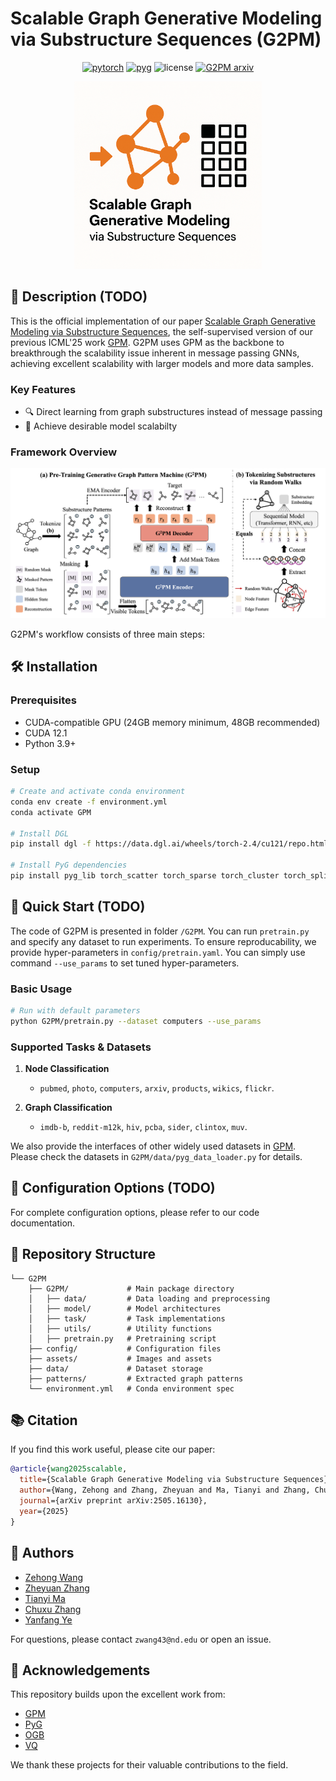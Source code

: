 # Scalable Graph Generative Modeling via Substructure Sequences (G2PM)

<div align='center'>

[![pytorch](https://img.shields.io/badge/PyTorch_2.4+-ee4c2c?logo=pytorch&logoColor=white)](https://pytorch.org/get-started/locally/)
[![pyg](https://img.shields.io/badge/PyG_2.6+-3C2179?logo=pyg&logoColor=#3C2179)](https://pytorch-geometric.readthedocs.io/en/latest/install/installation.html)
![license](https://img.shields.io/badge/License-MIT-green.svg?labelColor=gray)
[![G2PM arxiv](http://img.shields.io/badge/arxiv-2505.16130-yellow.svg)](https://arxiv.org/abs/2505.16130)

<img src="assets/logo.png" width='300'>
</div>

## 📝 Description (TODO)

This is the official implementation of our paper [Scalable Graph Generative Modeling via Substructure Sequences](https://arxiv.org/abs/2505.16130), the self-supervised version of our previous ICML'25 work [GPM](). G2PM uses GPM as the backbone to breakthrough the scalability issue inherent in message passing GNNs, achieving excellent scalability with larger models and more data samples. 

### Key Features
- 🔍 Direct learning from graph substructures instead of message passing
- 🚀 Achieve desirable model scalabilty

### Framework Overview

<img src="assets/framework.png">

G2PM's workflow consists of three main steps:

## 🛠️ Installation

### Prerequisites
- CUDA-compatible GPU (24GB memory minimum, 48GB recommended)
- CUDA 12.1
- Python 3.9+

### Setup
```bash
# Create and activate conda environment
conda env create -f environment.yml
conda activate GPM

# Install DGL
pip install dgl -f https://data.dgl.ai/wheels/torch-2.4/cu121/repo.html

# Install PyG dependencies
pip install pyg_lib torch_scatter torch_sparse torch_cluster torch_spline_conv -f https://data.pyg.org/whl/torch-2.4.0+cu121.html
```

## 🚀 Quick Start (TODO)
The code of G2PM is presented in folder `/G2PM`. You can run `pretrain.py` and specify any dataset to run experiments. To ensure reproducability, we provide hyper-parameters in `config/pretrain.yaml`. You can simply use command `--use_params` to set tuned hyper-parameters. 

### Basic Usage
```bash
# Run with default parameters
python G2PM/pretrain.py --dataset computers --use_params
```

### Supported Tasks & Datasets

1. **Node Classification**
   - `pubmed`, `photo`, `computers`, `arxiv`, `products`, `wikics`, `flickr`.  

2. **Graph Classification**
   - `imdb-b`, `reddit-m12k`, `hiv`, `pcba`, `sider`, `clintox`, `muv`. 

We also provide the interfaces of other widely used datasets in [GPM](https://github.com/zehong-wang/GPM). Please check the datasets in `G2PM/data/pyg_data_loader.py` for details. 


## 🔧 Configuration Options (TODO)

<!-- ### Training Parameters
- `--use_params`: Use tuned hyperparameters
- `--dataset`: Target dataset name
- `--epochs`: Number of training epochs
- `--batch_size`: Batch size
- `--lr`: Learning rate
- `--split`: Data split strategy (`public`, `low`, `median`, `high`)

### Model Architecture
- `--hidden_dim`: Hidden layer dimension
- `--heads`: Number of attention heads
- `--num_layers`: Number of Transformer layers
- `--dropout`: Dropout rate

### Pattern Configuration
- `--num_patterns`: Number of patterns per instance
- `--pattern_size`: Pattern size (random walk length)
- `--multiscale`: Range of walk lengths
- `--pattern_encoder`: Pattern encoder type (`transformer`, `mean`, `gru`) -->

For complete configuration options, please refer to our code documentation.

## 📂 Repository Structure
```
└── G2PM
    ├── G2PM/             # Main package directory
    │   ├── data/         # Data loading and preprocessing
    │   ├── model/        # Model architectures
    │   ├── task/         # Task implementations
    │   ├── utils/        # Utility functions
    │   ├── pretrain.py   # Pretraining script
    ├── config/           # Configuration files
    ├── assets/           # Images and assets
    ├── data/             # Dataset storage
    ├── patterns/         # Extracted graph patterns
    └── environment.yml   # Conda environment spec
```

## 📚 Citation

If you find this work useful, please cite our paper:

```bibtex
@article{wang2025scalable,
  title={Scalable Graph Generative Modeling via Substructure Sequences},
  author={Wang, Zehong and Zhang, Zheyuan and Ma, Tianyi and Zhang, Chuxu and Ye, Yanfang},
  journal={arXiv preprint arXiv:2505.16130},
  year={2025}
}
```

## 👥 Authors

- [Zehong Wang](https://zehong-wang.github.io/)
- [Zheyuan Zhang](https://jasonzhangzy1757.github.io/)
- [Tianyi Ma](https://tianyi-billy-ma.github.io/)
- [Chuxu Zhang](https://chuxuzhang.github.io/)
- [Yanfang Ye](http://yes-lab.org/)

For questions, please contact `zwang43@nd.edu` or open an issue.

## 🙏 Acknowledgements

This repository builds upon the excellent work from:
- [GPM](https://github.com/zehong-wang/GPM)
- [PyG](https://github.com/pyg-team/pytorch_geometric)
- [OGB](https://github.com/snap-stanford/ogb)
- [VQ](https://github.com/lucidrains/vector-quantize-pytorch)

We thank these projects for their valuable contributions to the field.
